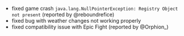 - fixed game crash `java.lang.NullPointerException: Registry Object not present` (reported by @reboundrefice)
- fixed bug with weather changes not working properly
- fixed compatibility issue with Epic Fight (reported by @Orphion_)